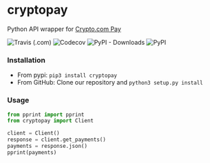 # cryptopay
Python API wrapper for [Crypto.com Pay](https://pay-docs.crypto.com)

![Travis (.com)](https://img.shields.io/travis/com/pipoline/cryptopay) ![Codecov](https://img.shields.io/codecov/c/github/pipoline/cryptopay) ![PyPI - Downloads](https://img.shields.io/pypi/dm/cryptopay) ![PyPI](https://img.shields.io/pypi/v/cryptopay)
### Installation
- From pypi:
`pip3 install cryptopay`
- From GitHub:
Clone our repository and `python3 setup.py install`

### Usage
```python
from pprint import pprint
from cryptopay import Client

client = Client()
response = client.get_payments()
payments = response.json()
pprint(payments)
```
